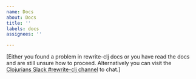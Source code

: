 ```yaml
---
name: Docs
about: Docs
title: ''
labels: docs
assignees: ''

---
```


[Either you found a problem in rewrite-clj docs or you have read the docs and are still unsure how to proceed. Alternatively you can visit the [Clojurians Slack #rewrite-clj channel](https://clojurians.slack.com/messages/CHB5Q2XUJ) to chat.]
